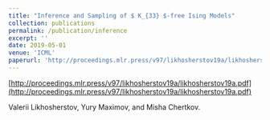 ```yaml
---
title: "Inference and Sampling of $ K_{33} $-free Ising Models"
collection: publications
permalink: /publication/inference
excerpt: ''
date: 2019-05-01
venue: 'ICML'
paperurl: 'http://proceedings.mlr.press/v97/likhosherstov19a/likhosherstov19a.pdf'
---
```


[http://proceedings.mlr.press/v97/likhosherstov19a/likhosherstov19a.pdf](http://proceedings.mlr.press/v97/likhosherstov19a/likhosherstov19a.pdf)

Valerii Likhosherstov, Yury Maximov, and Misha Chertkov.
